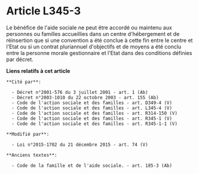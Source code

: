 # Article L345-3

Le bénéfice de l'aide sociale ne peut être accordé ou maintenu aux personnes ou familles accueillies dans un centre
d'hébergement et de réinsertion que si une convention a été conclue à cette fin entre le centre et l'Etat ou si un contrat
pluriannuel d'objectifs et de moyens a été conclu entre la personne morale gestionnaire et l'Etat dans des conditions
définies par décret.

**Liens relatifs à cet article**

	**Cité par**:

	  - Décret n°2001-576 du 3 juillet 2001 - art. 1 (Ab)
	  - Décret n°2003-1010 du 22 octobre 2003 - art. 155 (Ab)
	  - Code de l'action sociale et des familles - art. D349-4 (V)
	  - Code de l'action sociale et des familles - art. L345-4 (V)
	  - Code de l'action sociale et des familles - art. R314-150 (V)
	  - Code de l'action sociale et des familles - art. R345-1 (V)
	  - Code de l'action sociale et des familles - art. R345-1-1 (V)

	**Modifié par**:

	  - Loi n°2015-1702 du 21 décembre 2015 - art. 74 (V)

	**Anciens textes**:

	  - Code de la famille et de l'aide sociale. - art. 185-3 (Ab)
